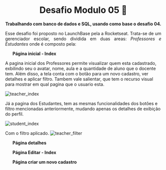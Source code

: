 
<h1 align="center"> Desafio Modulo 05 🚀</h1>

<p align="center"> <b> Trabalhando com banco de dados e SQL, usando como base o desafio 04. </b> </p>

<p align="justify"> Esse desafio foi proposto no LaunchBase pela a Rocketseat. Trata-se de um gerenciador escolar, sendo dividida em duas areas: <i> Professores e Estudantes </i>
onde é composto pela:  </p>


<ul> <b> Página inicial - Index </b> </ul>
A pagina inicial dos Professores permite visualizar quem esta cadastrado, exbilindo seu o avatar, nome, aula e a quantidade de aluno que o docente tem. Além disso, a tela conta com o botão para um novo cadastro, ver detalhes e aplicar filtro. Tambem vale salientar, que tem o recurso visual para mostrar em qual pagina que o usuario esta. 

![teacher_index](https://user-images.githubusercontent.com/58517014/104731232-2ebf7e80-571a-11eb-8912-21dca0e91043.png)

Já a pagina dos Estudantes, tem as mesmas funcionalidades dos botões e filtro mencionadas anteriormente, mudando apenas os detalhes de exibição do perfil. 

![student_index](https://user-images.githubusercontent.com/58517014/104731729-e5bbfa00-571a-11eb-8bac-4402a1ee8f3a.png)

Com o filtro aplicado.
![teacher_filter](https://user-images.githubusercontent.com/58517014/104731992-46e3cd80-571b-11eb-8228-92a79d403e02.png)


<ul> <b> Página detalhes  </b> </ul>
<ul> <b> Página Editar - Index </b> </ul>
<ul> <b> Página criar um novo cadastro </b> </ul>








